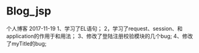 # Blog_jsp
个人博客
2017-11-19
1、学习了EL语句；
2，学习了request、session、和application的作用于和用法；
3、修改了登陆注册校验模块的几个bug;
4、修改了myTitle的bug;
